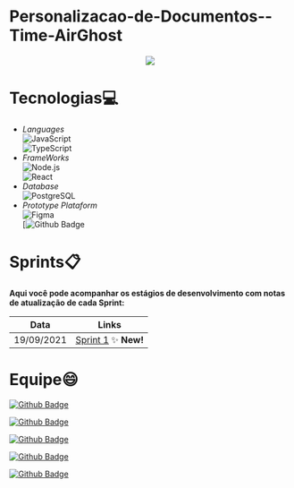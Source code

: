 # Personalizacao-de-Documentos--Time-AirGhost


<h5 align="center">
      <center><img src="https://cdn.discordapp.com/attachments/829529495886888990/889333056899518534/Autodocs_logo_2.png">
      </center>    
</h5>

# Tecnologias💻
- _Languages_<br>
<img alt="JavaScript" src="https://img.shields.io/badge/JavaScript-323330?style=for-the-badge&logo=javascript&logoColor=F7DF1E"/><br>
<img alt="TypeScript" src="https://img.shields.io/badge/TypeScript-007ACC?style=for-the-badge&logo=typescript&logoColor=white"/><br>
- _FrameWorks_<br>
<img alt="Node.js" src="https://img.shields.io/badge/Node.js-339933?style=for-the-badge&logo=nodedotjs&logoColor=white"/><br>
<img alt="React" src="https://img.shields.io/badge/React-20232A?style=for-the-badge&logo=react&logoColor=61DAFB"/><br>
- _Database_<br>
<img alt="PostgreSQL" src="https://img.shields.io/badge/PostgreSQL-316192?style=for-the-badge&logo=postgresql&logoColor=white"/><br>
- _Prototype Plataform_<br>
<img alt="Figma" src="https://img.shields.io/badge/Figma-F24E1E?style=for-the-badge&logo=figma&logoColor=white"/><br>
[![Github Badge](https://github-readme-stats.vercel.app/api/top-langs/?LeticiaSan={LeticiaSan})

# Sprints📋

**Aqui você pode acompanhar os estágios de desenvolvimento com notas de atualização de cada Sprint:**

| Data | Links |
| ------ | ------ |
|    19/09/2021    |[Sprint 1](https://github.com/LeticiaSan/Personaliza-o-de-Documentos--Time-AirGhost/tree/Sprint_1) :sparkles: **New!** |

# Equipe😄
[![Github Badge](https://img.shields.io/badge/MASTER-Letícia_Santos-100000?style=for-the-badge&logo=github&logoColor=white)](https://github.com/LeticiaSan)

[![Github Badge](https://img.shields.io/badge/PO-Gabriel_Teixeira-100000?style=for-the-badge&logo=github&logoColor=white)](https://github.com/Gabrieltg7)

[![Github Badge](https://img.shields.io/badge/DEV-Henrique_Erzinger-100000?style=for-the-badge&logo=github&logoColor=white)](https://github.com/henrique73)

[![Github Badge](https://img.shields.io/badge/DEV-Ana_Godoy-100000?style=for-the-badge&logo=github&logoColor=white)](https://github.com/AnafGodoy)

[![Github Badge](https://img.shields.io/badge/DEV-Marcelo_Uchôas-100000?style=for-the-badge&logo=github&logoColor=white)](https://github.com/marcelouchoas)
